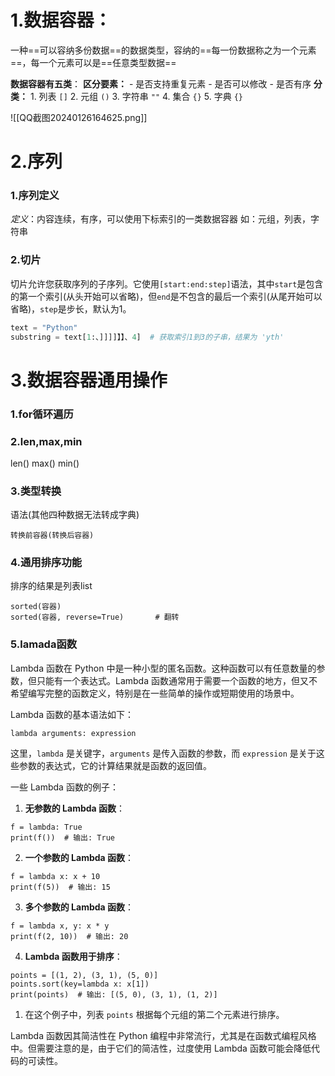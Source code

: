 # 1.数据容器：
一种==可以容纳多份数据==的数据类型，容纳的==每一份数据称之为一个元素==，每一个元素可以是==任意类型数据==

**数据容器有五类**：
    **区分要素：**
      - 是否支持重复元素
      - 是否可以修改
      - 是否有序
    **分类：**
      1. 列表        `[]`
      2. 元组       `()`
      3. 字符串    `""`
      4. 集合       `{}`
      5. 字典        `{}`

![[QQ截图20240126164625.png]]
# 2.序列
### 1.序列定义
*定义*：内容连续，有序，可以使用下标索引的一类数据容器
如：元组，列表，字符串
### 2.切片
切片允许您获取序列的子序列。它使用`[start:end:step]`语法，其中`start`是包含的第一个索引(从头开始可以省略)，但`end`是不包含的最后一个索引(从尾开始可以省略)，`step`是步长，默认为1。
```python
text = "Python"
substring = text[1:、]]]]】】、4]  # 获取索引1到3的子串，结果为 'yth'
```
# 3.数据容器通用操作
### 1.for循环遍历
### 2.len,max,min
len()
max()
min()
### 3.类型转换
语法(其他四种数据无法转成字典)
```
转换前容器(转换后容器)
```
### 4.通用排序功能
排序的结果是列表list
```
sorted(容器)
sorted(容器, reverse=True)       # 翻转
```
### 5.lamada函数
Lambda 函数在 Python 中是一种小型的匿名函数。这种函数可以有任意数量的参数，但只能有一个表达式。Lambda 函数通常用于需要一个函数的地方，但又不希望编写完整的函数定义，特别是在一些简单的操作或短期使用的场景中。

Lambda 函数的基本语法如下：
```
lambda arguments: expression
```
这里，`lambda` 是关键字，`arguments` 是传入函数的参数，而 `expression` 是关于这些参数的表达式，它的计算结果就是函数的返回值。

一些 Lambda 函数的例子：

1. **无参数的 Lambda 函数**：
```
f = lambda: True
print(f())  # 输出: True
```
2. **一个参数的 Lambda 函数**：
```
f = lambda x: x + 10
print(f(5))  # 输出: 15
```
3. **多个参数的 Lambda 函数**：
```
f = lambda x, y: x * y
print(f(2, 10))  # 输出: 20
```
4. **Lambda 函数用于排序**：
```
points = [(1, 2), (3, 1), (5, 0)]
points.sort(key=lambda x: x[1])
print(points)  # 输出: [(5, 0), (3, 1), (1, 2)]
```
1. 在这个例子中，列表 `points` 根据每个元组的第二个元素进行排序。
    

Lambda 函数因其简洁性在 Python 编程中非常流行，尤其是在函数式编程风格中。但需要注意的是，由于它们的简洁性，过度使用 Lambda 函数可能会降低代码的可读性。